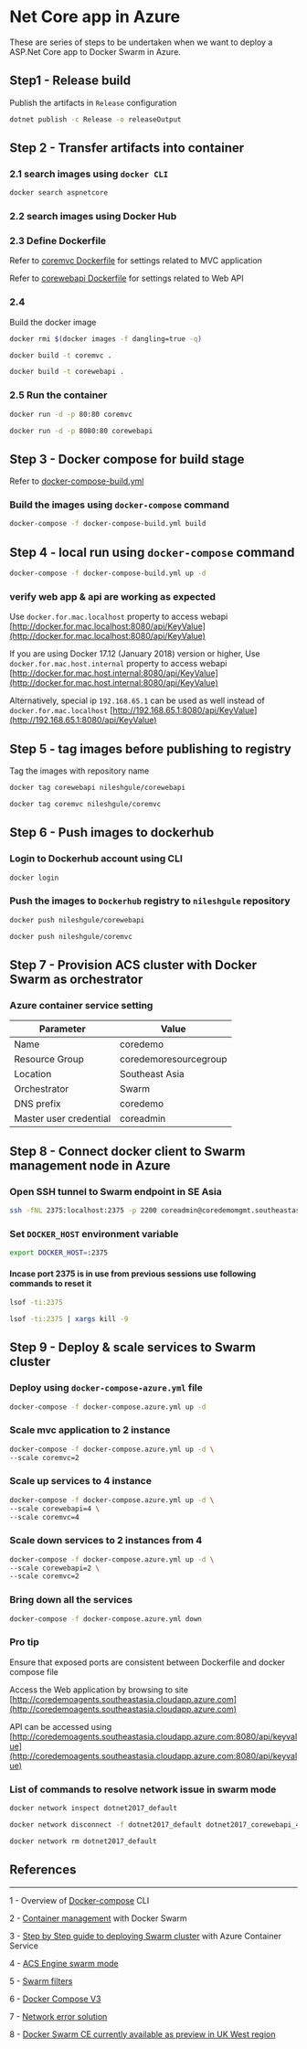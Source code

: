 # Net Core app in Azure

These are series of steps to be undertaken when we want to deploy a ASP.Net Core app to Docker Swarm in Azure.

## Step1 - Release build

Publish the artifacts in `Release` configuration

```bash
dotnet publish -c Release -o releaseOutput
```

## Step 2 - Transfer artifacts into container

### 2.1 search images using `docker CLI`

```bash
docker search aspnetcore
```

### 2.2 search images using Docker Hub

### 2.3 Define Dockerfile

Refer to [coremvc Dockerfile](coremvc/Dockerfile) for settings related to MVC application

Refer to [corewebapi Dockerfile](corewebapi/Dockerfile) for settings related to Web API

### 2.4

Build the docker image

```bash
docker rmi $(docker images -f dangling=true -q)

docker build -t coremvc .

docker build -t corewebapi .
```

### 2.5 Run the container

```bash
docker run -d -p 80:80 coremvc

docker run -d -p 8080:80 corewebapi
```

## Step 3 - Docker compose for build stage

Refer to [docker-compose-build.yml](docker-compose-build.yml)

### Build the images using `docker-compose` command

```bash
docker-compose -f docker-compose-build.yml build
```

## Step 4 - local run using `docker-compose` command

```bash
docker-compose -f docker-compose-build.yml up -d
```

### verify web app & api are working as expected

Use `docker.for.mac.localhost` property to access webapi [http://docker.for.mac.localhost:8080/api/KeyValue](http://docker.for.mac.localhost:8080/api/KeyValue)

If you are using Docker 17.12 (January 2018) version or higher, Use `docker.for.mac.host.internal` property to access webapi [http://docker.for.mac.host.internal:8080/api/KeyValue](http://docker.for.mac.host.internal:8080/api/KeyValue)

Alternatively, special ip `192.168.65.1` can be used as well instead of `docker.for.mac.localhost`
[http://192.168.65.1:8080/api/KeyValue](http://192.168.65.1:8080/api/KeyValue)

## Step 5 - tag images before publishing to registry

Tag the images with repository name

```bash
docker tag corewebapi nileshgule/corewebapi

docker tag coremvc nileshgule/coremvc
```

## Step 6 - Push images to dockerhub

### Login to Dockerhub account using CLI

```bash
docker login
```

### Push the images to `Dockerhub` registry to `nileshgule` repository

```bash
docker push nileshgule/corewebapi

docker push nileshgule/coremvc
```

## Step 7 - Provision ACS cluster with Docker Swarm as orchestrator

### Azure container service setting

|Parameter | Value |
|---|---|
|Name | coredemo |
|Resource Group | coredemoresourcegroup |
|Location | Southeast Asia |
|Orchestrator | Swarm |
|DNS prefix | coredemo |
|Master user credential | coreadmin |

## Step 8 - Connect docker client to Swarm management node in Azure

### Open SSH tunnel to Swarm endpoint in SE Asia

```bash
ssh -fNL 2375:localhost:2375 -p 2200 coreadmin@coredemomgmt.southeastasia.cloudapp.azure.com
```

### Set `DOCKER_HOST` environment variable

```bash
export DOCKER_HOST=:2375
```

#### Incase port 2375 is in use from previous sessions use following commands to reset it

```bash
lsof -ti:2375

lsof -ti:2375 | xargs kill -9
```

## Step 9 - Deploy & scale services to Swarm cluster

### Deploy using `docker-compose-azure.yml` file

```bash
docker-compose -f docker-compose.azure.yml up -d
```

### Scale mvc application to 2 instance

```bash
docker-compose -f docker-compose.azure.yml up -d \
--scale coremvc=2
```

### Scale up services to 4 instance

```bash
docker-compose -f docker-compose.azure.yml up -d \
--scale corewebapi=4 \
--scale coremvc=4
```

### Scale down services to 2 instances from 4

```bash
docker-compose -f docker-compose.azure.yml up -d \
--scale corewebapi=2 \
--scale coremvc=2
```

### Bring down all the services

```bash
docker-compose -f docker-compose.azure.yml down
```

### Pro tip

Ensure that exposed ports are consistent between Dockerfile and docker compose file

Access the Web application by browsing to site
[http://coredemoagents.southeastasia.cloudapp.azure.com](http://coredemoagents.southeastasia.cloudapp.azure.com)

API can be accessed using
[http://coredemoagents.southeastasia.cloudapp.azure.com:8080/api/keyvalue](http://coredemoagents.southeastasia.cloudapp.azure.com:8080/api/keyvalue)

### List of commands to resolve network issue in swarm mode

```bash
docker network inspect dotnet2017_default

docker network disconnect -f dotnet2017_default dotnet2017_corewebapi_4

docker network rm dotnet2017_default
```

## References

---
1 - Overview of [Docker-compose](https://docs.docker.com/compose/reference/overview/) CLI

2 - [Container management](https://docs.microsoft.com/en-us/azure/container-service/dcos-swarm/container-service-docker-swarm) with Docker Swarm

3 - [Step by Step guide to deploying Swarm cluster](http://cloudify.co/2016/11/22/step-by-step-guide-deploying-docker-swarm-with-azure-container-service.html)  with Azure Container Service

4 - [ACS Engine swarm mode](https://azure.microsoft.com/en-us/resources/templates/101-acsengine-swarmmode/)

5 - [Swarm filters](https://docs.docker.com/swarm/scheduler/filter/#use-a-constraint-filter)

6 - [Docker Compose V3](https://docs.docker.com/compose/compose-file/#build)

7 - [Network error solution](https://parekhparthesh.blogspot.sg/2016/08/docker-unable-to-remove-network-has.html)

8 - [Docker Swarm CE currently available as preview in UK West region](https://github.com/MicrosoftDocs/azure-docs/blob/master/articles/container-service/dcos-swarm/container-service-swarm-mode-walkthrough.md)